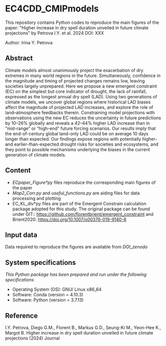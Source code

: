 # EC4CDD_CMIPmodels
This repository contains Python codes to reproduce the main figures of the paper: "Higher increase in dry spell duration unveiled in future climate projections" by Petrova I.Y. et al. 2024 DOI: XXX

Author: Irina Y. Petrova

## Abstract

Climate models almost unanimously project the exacerbation of dry extremes in many world regions in the future. Simultaneously, confidence in the magnitude and timing of projected changes remains low, leaving societies largely unprepared⁠. Here we propose a new emergent constraint (EC) on the simplest but core indicator of drought, the lack of rainfall, expressed as the longest annual dry spell (LAD). Using two generations of climate models, we uncover global regions where historical LAD biases affect the magnitude of projected LAD increases, and explore the role of land–atmosphere feedbacks therein. Constraining model projections with observations using the new EC reduces the uncertainty in future predictions by 10–26% globally and reveals a 42–44% higher LAD increase than in “mid-range” or “high-end” future forcing scenarios. Our results imply that the end-of-century global land-only LAD could be on average 10 days longer than expected. Our findings expose regions with potentially higher- and earlier-than-expected drought risks for societies and ecosystems, and they point to possible mechanisms underlying the biases in the current generation of climate models. 

## Content 
* _ECpaper_Figure*py_ files reproduce the corresponding main figures of the paper
* _Map2_Corr.py_ and _useful_functions.py_ are aiding files for data processing and plotting
* EC_KL_div*py files are part of the Emergent Constrain calculation package adopted for this study. The original package can be found under GIT:: https://github.com/florentbrient/emergent_constraint and Brient2020: https://doi.org/10.1007/s00376-019-9140-8

## Input data

Data required to reproduce the figures are available from _DOI_zenodo_

## System specifications

_This Python package has been prepared and run under the following specifications_
* Operating System (OS): GNU/ Linux x86_64
* Software: Conda (version = 4.10.3) 
* Software: Python (version = 3.7.13)

## Reference

I.Y. Petrova, Diego G.M., Florent B., Markus G.D., Seung-Ki M., Yeon-Hee K., Margot B. Higher increase in dry spell duration unveiled in future climate projections (2024) Journal


